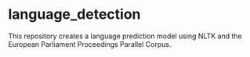 # language_detection
This repository creates a language prediction model using NLTK and the European Parliament Proceedings Parallel Corpus.
